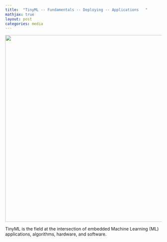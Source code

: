 ```yaml
---
title:  "TinyML -- Fundamentals -- Deploying -- Applications   "
mathjax: true
layout: post
categories: media
---
```


<img src= "https://github.com/Nhiem/tran.github.io/blob/master/tinyml/Binary_Neural_Network/Post_Picture.png?raw=true" width="600" />

TinyML is the field at the intersection of embedded Machine Learning (ML) applications, algorithms, hardware, and software.
